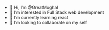 - 👋 Hi, I’m @GreatMughal
- 👀 I’m interested in Full Stack web development 
- 🌱 I’m currently learning react 
- 💞️ I’m looking to collaborate on my self

<!---
GreatMughal/GreatMughal is a ✨ special ✨ repository because its `README.md` (this file) appears on your GitHub profile.
You can click the Preview link to take a look at your changes.
--->
